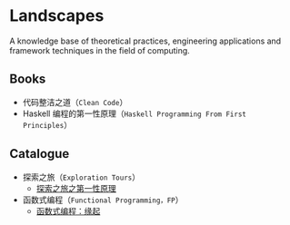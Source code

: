 # Landscapes

A knowledge base of theoretical practices, engineering applications and framework techniques in the field of computing.

## Books

- 代码整洁之道（`Clean Code`）
- Haskell 编程的第一性原理（`Haskell Programming From First Principles`）

## Catalogue

- 探索之旅（`Exploration Tours`）
  - [探索之旅之第一性原理](./ExplorationTours/ExplorationTours-01.md)
- 函数式编程（`Functional Programming，FP`）
  - [函数式编程：缘起](./ProgrammingParadigm/FP-Origins.md)
